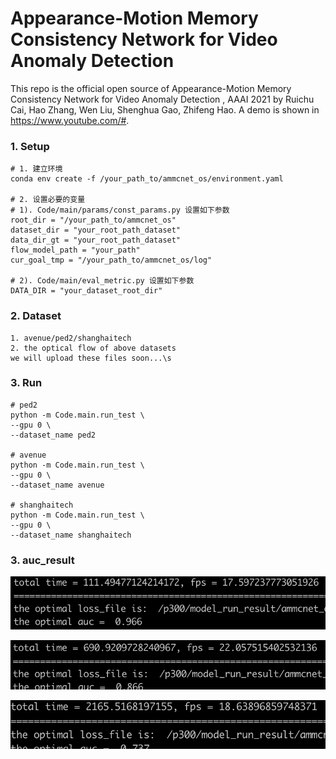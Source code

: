 # Appearance-Motion Memory Consistency Network for Video Anomaly Detection
This repo is the official open source of Appearance-Motion Memory Consistency Network for Video Anomaly Detection
, AAAI 2021 by Ruichu Cai, Hao Zhang, Wen Liu,  Shenghua Gao,  Zhifeng Hao. A demo is shown in https://www.youtube.com/#.

### 1. Setup

```
# 1. 建立环境
conda env create -f /your_path_to/ammcnet_os/environment.yaml

# 2. 设置必要的变量
# 1). Code/main/params/const_params.py 设置如下参数
root_dir = "/your_path_to/ammcnet_os" 
dataset_dir = "your_root_path_dataset"
data_dir_gt = "your_root_path_dataset"
flow_model_path = "your_path"
cur_goal_tmp = "/your_path_to/ammcnet_os/log"

# 2). Code/main/eval_metric.py 设置如下参数
DATA_DIR = "your_dataset_root_dir"
```

### 2. Dataset

```
1. avenue/ped2/shanghaitech
2. the optical flow of above datasets
we will upload these files soon...\s
```

### 3. Run

```
# ped2
python -m Code.main.run_test \
--gpu 0 \
--dataset_name ped2 

# avenue
python -m Code.main.run_test \
--gpu 0 \
--dataset_name avenue 

# shanghaitech
python -m Code.main.run_test \
--gpu 0 \
--dataset_name shanghaitech

```

### 3. auc_result

![ped2](./img/ped2.png)

![avenue](./img/avenue.png)

![shanghaitech](./img/shanghaitech.png)
